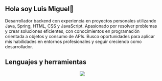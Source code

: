 ## Hola soy Luis Miguel👋
Desarrollador backend con experiencia en proyectos personales utilizando Java, Spring, HTML, CSS y JavaScript. Apasionado por resolver problemas y crear soluciones eficientes, con conocimientos en programación orientada a objetos y consumo de APIs. Busco oportunidades para aplicar mis habilidades en entornos profesionales y seguir creciendo como desarrollador.
<!--
**luismy852/luismy852** is a ✨ _special_ ✨ repository because its `README.md` (this file) appears on your GitHub profile.

Here are some ideas to get you started:

- 🔭 I’m currently working on ...
- 🌱 I’m currently learning ...
- 👯 I’m looking to collaborate on ...
- 🤔 I’m looking for help with ...
- 💬 Ask me about ...
- 📫 How to reach me: ...
- 😄 Pronouns: ...
- ⚡ Fun fact: ...
-->

## Lenguajes y herramientas
  <p align="center">
  <a href="">
    <img src="https://skillicons.dev/icons?i=java,spring,js,html,css,git,github,idea,vscode,postman,postgres" />
  </a>
</p>
